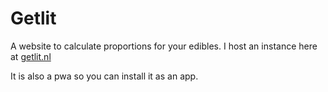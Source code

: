 # Getlit

A website to calculate proportions for your edibles. I host an instance here at [getlit.nl](https://getlit.nl)

It is also a pwa so you can install it as an app.
